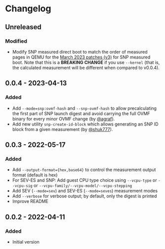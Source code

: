 # Changelog

## Unreleased

### Modified
- Modify SNP measured direct boot to match the order of measured pages in QEMU
  for the [March 2023 patches (v3)](https://lore.kernel.org/qemu-devel/20230302092347.1988853-1-dovmurik@linux.ibm.com/)
  for SNP measured boot.  Note that this is a **BREAKING CHANGE** if you use
  `--kernel` (that is, the calculated measurement will be different when compared
  to v0.0.4).

## 0.0.4 - 2023-04-13

### Added
- Add `--mode=snp:ovmf-hash` and `--snp-ovmf-hash` to allow precalculating the
  first part of SNP launch digest and avoid carrying the full OVMF binary for
  every minor OVMF change (by [@agraf](https://github.com/agraf)).
- Add new utility `snp-create-id-block` which allows generating an SNP ID block
  from a given measurement (by [@shuk777](https://github.com/shuk777)).

## 0.0.3 - 2022-05-17

### Added
- Add `--output-format={hex,base64}` to control the measurement output format
  (default is hex)
- For SEV-ES and SNP: Add guest CPU type choice using `--vcpu-type` or
  `--vcpu-sig` or `--vcpu-family/--vcpu-model/--vcpu-stepping`
- Add SEV (`--mode=sev`) and SEV-ES (`--mode=seves`) measurement modes
- Add `--verbose` for verbose output; by default, only the digest is printed
- Improve README

## 0.0.2 - 2022-04-11

### Added
- Initial version

